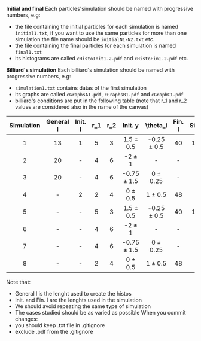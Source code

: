 **Initial and final**
Each particles'simulation should be named with progressive numbers, e.g:
- the file containing the initial particles for each simulation is named `initial1.txt`, if you want to use the same particles for more than one simulation the file name should be `initialN1-N2.txt` etc.
- the file containing the final particles for each simulation is named `final1.txt`
- its histograms are called `cHistoInit1-2.pdf` and `cHistoFin1-2.pdf` etc.

**Billiard's simulation**
Each billiard's simulation should be named with progressive numbers, e.g:
- `simulation1.txt` contains datas of the first simulation
- its graphs are called `cGraphsA1.pdf`, `cGraphsB1.pdf` and `cGraphC1.pdf`
- billiard's conditions are put in the following table (note that r_1 and r_2 values are considered also in the name of the canvas)

| Simulation | General l | Init. l | r_1 | r_2 | Init. y | \theta_i | Fin. l | Step | N | Comment |
| :---: | :---: | :---: | :---: | :---: | :---: | :---: |:---:| :---: | :---: | :---: |
| 1 | 13 | 1 | 5 | 3 | 1.5 $\pm$ 0.5 | -0.25 $\pm$ 0.5 | 40 | 1.5 | 100'000 | General with $\alpha$ < 0 |
| 2 | 20 | - | 4 | 6 | -2 $\pm$ 1 | - | - | - | 10'000'000 |
| 3 | 20 | - | 4 | 6 | -0.75 $\pm$ 1.5 | 0 $\pm$ 0.25 | - | - | 100'000'000 |
| 4 | - | 2 | 2 | 4 | 0 $\pm$ 0.5 | 1 $\pm$ 0.5 | 48 | 2 | 100'000 | General with $\alpha$ > 0 |
| 5 | - | - | 5 | 3 | 1.5 $\pm$ 0.5 | -0.25 $\pm$ 0.5 | 40 | 1.5 | 100'000 | General with $\alpha$ < 0 |
| 6 | - | - | 4 | 6 | -2 $\pm$ 1 | - | - | - | 10'000'000 |
| 7 | - | - | 4 | 6 | -0.75 $\pm$ 1.5 | 0 $\pm$ 0.25 | - | - | 100'000'000 |
| 8 | - | - | 2 | 4 | 0 $\pm$ 0.5 | 1 $\pm$ 0.5 | 48 | 2 | 100'000 | General with $\alpha$ > 0 |

Note that:
- General l is the lenght used to create the histos
- Init. and Fin. l are the lenghts used in the simulation
- We should avoid repeating the same type of simulation
- The cases studied should be as varied as possible
When you commit changes:
- you should keep .txt file in .gitignore
- exclude .pdf from the .gitignore
